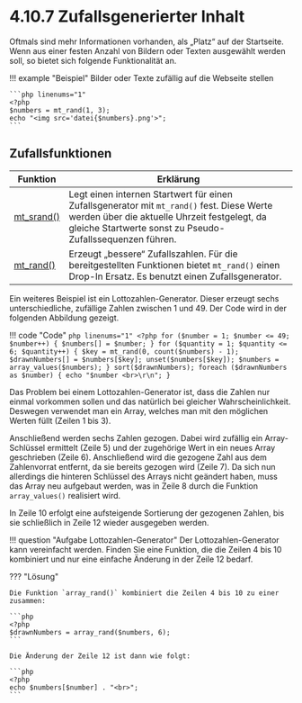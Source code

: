 # 4.10.7 Zufallsgenerierter Inhalt

Oftmals sind mehr Informationen vorhanden, als „Platz“ auf der Startseite. Wenn aus einer festen Anzahl von Bildern oder Texten ausgewählt werden soll, so bietet sich folgende Funktionalität an.

!!! example "Beispiel"
    Bilder oder Texte zufällig auf die Webseite stellen

    ```php linenums="1"
    <?php
    $numbers = mt_rand(1, 3);
    echo "<img src='datei{$numbers}.png'>";
    ```

## Zufallsfunktionen

| Funktion | Erklärung |
|----------|-----------|
| [mt_srand()](http://php.net/manual/de/function.mt-srand.php) | Legt einen internen Startwert für einen Zufallsgenerator mit `mt_rand()` fest. Diese Werte werden über die aktuelle Uhrzeit festgelegt, da gleiche Startwerte sonst zu Pseudo-Zufallssequenzen führen. |
| [mt_rand()](http://php.net/manual/de/function.mt-rand.php) | Erzeugt „bessere“ Zufallszahlen. Für die bereitgestellten Funktionen bietet `mt_rand()` einen Drop-In Ersatz. Es benutzt einen Zufallsgenerator. |

Ein weiteres Beispiel ist ein Lottozahlen-Generator. Dieser erzeugt sechs unterschiedliche, zufällige Zahlen zwischen 1 und 49. Der Code wird in der folgenden Abbildung gezeigt.

!!! code "Code"
    ```php linenums="1"
    <?php
    for ($number = 1; $number <= 49; $number++) {
        $numbers[] = $number;
    }
    for ($quantity = 1; $quantity <= 6; $quantity++) {
        $key = mt_rand(0, count($numbers) - 1);
        $drawnNumbers[] = $numbers[$key];
        unset($numbers[$key]);
        $numbers = array_values($numbers);
    }
    sort($drawnNumbers);
    foreach ($drawnNumbers as $number) {
        echo "$number <br>\r\n";
    }
    ```

Das Problem bei einem Lottozahlen-Generator ist, dass die Zahlen nur einmal vorkommen sollen und das natürlich bei gleicher Wahrscheinlichkeit. Deswegen verwendet man ein Array, welches man mit den möglichen Werten füllt (Zeilen 1 bis 3).

Anschließend werden sechs Zahlen gezogen. Dabei wird zufällig ein Array-Schlüssel ermittelt (Zeile 5) und der zugehörige Wert in ein neues Array geschrieben (Zeile 6). Anschließend wird die gezogene Zahl aus dem Zahlenvorrat entfernt, da sie bereits gezogen wird (Zeile 7). Da sich nun allerdings die hinteren Schlüssel des Arrays nicht geändert haben, muss das Array neu aufgebaut werden, was in Zeile 8 durch die Funktion `array_values()` realisiert wird.

In Zeile 10 erfolgt eine aufsteigende Sortierung der gezogenen Zahlen, bis sie schließlich in Zeile 12 wieder ausgegeben werden.

!!! question "Aufgabe Lottozahlen-Generator"
    Der Lottozahlen-Generator kann vereinfacht werden. Finden Sie eine Funktion, die die Zeilen 4 bis 10 kombiniert und nur eine einfache Änderung in der Zeile 12 bedarf.

??? "Lösung"

    Die Funktion `array_rand()` kombiniert die Zeilen 4 bis 10 zu einer zusammen:

    ```php
    <?php
    $drawnNumbers = array_rand($numbers, 6);
    ```

    Die Änderung der Zeile 12 ist dann wie folgt:

    ```php
    <?php
    echo $numbers[$number] . "<br>";
    ```
